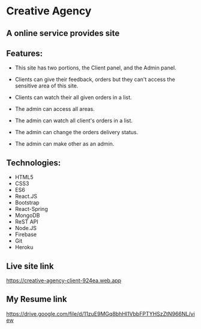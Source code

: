 # Creative Agency
## A online service provides site

Features:
- 
- This site has two portions, the Client panel, and the Admin panel.

- Clients can give their feedback, orders but they can't access the sensitive area of this site.

- Clients can watch their all given orders in a list.

- The admin can access all areas.

- The admin can watch all client's orders in a list.

- The admin can change the orders delivery status.

- The admin can make other as an admin.

Technologies:
-
- HTML5
- CSS3
- ES6
- React.JS
- Bootstrap
- React-Spring
- MongoDB
- ReST API
- Node.JS
- Firebase
- Git
- Heroku

Live site link
-
https://creative-agency-client-924ea.web.app

My Resume link
-
https://drive.google.com/file/d/11zuE9MGq8bhHl1VbbFPTYHSzZtN966NL/view

